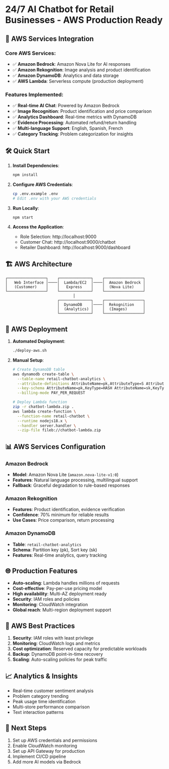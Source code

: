 # 24/7 AI Chatbot for Retail Businesses - AWS Production Ready

## 🚀 AWS Services Integration

### Core AWS Services:
- ✅ **Amazon Bedrock**: Amazon Nova Lite for AI responses
- ✅ **Amazon Rekognition**: Image analysis and product identification
- ✅ **Amazon DynamoDB**: Analytics and data storage
- ✅ **AWS Lambda**: Serverless compute (production deployment)

### Features Implemented:
- ✅ **Real-time AI Chat**: Powered by Amazon Bedrock
- ✅ **Image Recognition**: Product identification and price comparison
- ✅ **Analytics Dashboard**: Real-time metrics with DynamoDB
- ✅ **Evidence Processing**: Automated refund/return handling
- ✅ **Multi-language Support**: English, Spanish, French
- ✅ **Category Tracking**: Problem categorization for insights

## 🛠️ Quick Start

1. **Install Dependencies**:
   ```bash
   npm install
   ```

2. **Configure AWS Credentials**:
   ```bash
   cp .env.example .env
   # Edit .env with your AWS credentials
   ```

3. **Run Locally**:
   ```bash
   npm start
   ```

4. **Access the Application**:
   - Role Selection: http://localhost:9000
   - Customer Chat: http://localhost:9000/chatbot
   - Retailer Dashboard: http://localhost:9000/dashboard

## 🏗️ AWS Architecture

```
┌─────────────────┐    ┌──────────────┐    ┌─────────────────┐
│   Web Interface │────│  Lambda/EC2  │────│  Amazon Bedrock │
│   (Customer)    │    │   Express    │    │  (Nova Lite)    │
└─────────────────┘    └──────────────┘    └─────────────────┘
                              │
                       ┌──────────────┐    ┌─────────────────┐
                       │  DynamoDB    │────│  Rekognition    │
                       │  (Analytics) │    │  (Images)       │
                       └──────────────┘    └─────────────────┘
```

## 🔧 AWS Deployment

1. **Automated Deployment**:
   ```bash
   ./deploy-aws.sh
   ```

2. **Manual Setup**:
   ```bash
   # Create DynamoDB table
   aws dynamodb create-table \
     --table-name retail-chatbot-analytics \
     --attribute-definitions AttributeName=pk,AttributeType=S AttributeName=sk,AttributeType=S \
     --key-schema AttributeName=pk,KeyType=HASH AttributeName=sk,KeyType=RANGE \
     --billing-mode PAY_PER_REQUEST

   # Deploy Lambda function
   zip -r chatbot-lambda.zip .
   aws lambda create-function \
     --function-name retail-chatbot \
     --runtime nodejs18.x \
     --handler server.handler \
     --zip-file fileb://chatbot-lambda.zip
   ```

## 📊 AWS Services Configuration

### Amazon Bedrock
- **Model**: Amazon Nova Lite (`amazon.nova-lite-v1:0`)
- **Features**: Natural language processing, multilingual support
- **Fallback**: Graceful degradation to rule-based responses

### Amazon Rekognition
- **Features**: Product identification, evidence verification
- **Confidence**: 70% minimum for reliable results
- **Use Cases**: Price comparison, return processing

### Amazon DynamoDB
- **Table**: `retail-chatbot-analytics`
- **Schema**: Partition key (pk), Sort key (sk)
- **Features**: Real-time analytics, query tracking

## 🌐 Production Features

- **Auto-scaling**: Lambda handles millions of requests
- **Cost-effective**: Pay-per-use pricing model
- **High availability**: Multi-AZ deployment ready
- **Security**: IAM roles and policies
- **Monitoring**: CloudWatch integration
- **Global reach**: Multi-region deployment support

## 🔮 AWS Best Practices

1. **Security**: IAM roles with least privilege
2. **Monitoring**: CloudWatch logs and metrics
3. **Cost optimization**: Reserved capacity for predictable workloads
4. **Backup**: DynamoDB point-in-time recovery
5. **Scaling**: Auto-scaling policies for peak traffic

## 📈 Analytics & Insights

- Real-time customer sentiment analysis
- Problem category trending
- Peak usage time identification
- Multi-store performance comparison
- Text interaction patterns

## 🚀 Next Steps

1. Set up AWS credentials and permissions
2. Enable CloudWatch monitoring
4. Set up API Gateway for production
5. Implement CI/CD pipeline
6. Add more AI models via Bedrock
